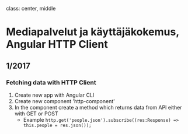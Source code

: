 class: center, middle

# Mediapalvelut ja käyttäjäkokemus, Angular HTTP Client


## 1/2017

### Fetching data with HTTP Client

1. Create new app with Angular CLI
2. Create new component 'http-component'
3. In the component create a method which returns data from API either with GET or POST
    * Example ```http.get('people.json').subscribe((res:Response) => this.people = res.json());```
